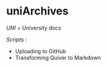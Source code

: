 # uniArchives

*UNI* = University docs

*Scripts* :
+ Uploading to GitHub
+ Transforming Quiver to Markdown
